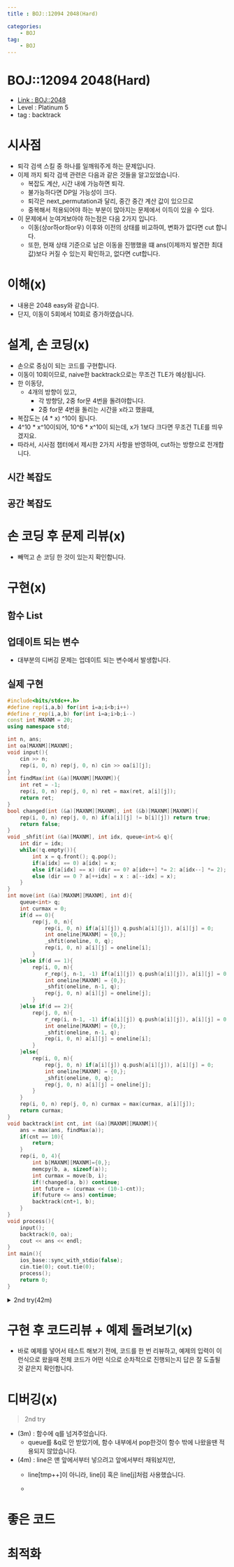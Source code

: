 ```yaml
---
title : BOJ::12094 2048(Hard)

categories:
    - BOJ
tag:
    - BOJ
---
```

# BOJ::12094 2048(Hard)
- [Link : BOJ::2048](https://www.acmicpc.net/problem/12094)
- Level : Platinum 5
- tag : backtrack

# 시사점
- 퇴각 검색 스킬 중 하나를 일깨워주게 하는 문제입니다.
- 이제 까지 퇴각 검색 관련은 다음과 같은 것들을 알고있었습니다.
  - 복잡도 계산, 시간 내에 가능하면 퇴각.
  - 불가능하다면 DP일 가능성이 크다.
  - 퇴각은 next_permutation과 달리, 중간 중간 계산 값이 있으므로 
  - 중복해서 적용되어야 하는 부분이 많아지는 문제에서 이득이 있을 수 있다.
- 이 문제에서 눈여겨보아야 하는점은 다음 2가지 입니다.
  - 이동(상or하or좌or우) 이후와 이전의 상태를 비교하여, 변화가 없다면 cut 합니다.
  - 또한, 현재 상태 기준으로 남은 이동을 진행했을 떄 ans(이제까지 발견한 최대값)보다 커질 수 있는지 확인하고, 없다면 cut합니다.


# 이해(x)
- 내용은 2048 easy와 같습니다.
- 단지, 이동이 5회에서 10회로 증가하였습니다.

# 설계, 손 코딩(x)
- 손으로 중심이 되는 코드를 구현합니다.
- 이동이 10회이므로, naive한 backtrack으로는 무조건 TLE가 예상됩니다.
- 한 이동당,
  - 4개의 방향이 있고,
    - 각 방향당, 2중 for문 4번을 돌려야합니다.
    - 2중 for문 4번을 돌리는 시간을 x라고 했을떄,
- 복잡도는 (4 * x) ^10이 됩니다.
- 4^10 * x^10이되어, 10^6 * x^10이 되는데, x가 1보다 크다면 무조건 TLE를 띄우겠지요.
- 따라서, 시사점 챕터에서 제시한 2가지 사항을 반영하여, cut하는 방향으로 전개합니다.

## 시간 복잡도

## 공간 복잡도

# 손 코딩 후 문제 리뷰(x)
- 빼먹고 손 코딩 한 것이 있는지 확인합니다.

# 구현(x)

## 함수 List 

## 업데이트 되는 변수
- 대부분의 디버깅 문제는 업데이트 되는 변수에서 발생합니다.

## 실제 구현 

```cpp
#include<bits/stdc++.h>
#define rep(i,a,b) for(int i=a;i<b;i++)
#define r_rep(i,a,b) for(int i=a;i>b;i--)
const int MAXNM = 20;
using namespace std;

int n, ans;
int oa[MAXNM][MAXNM];
void input(){
    cin >> n;
    rep(i, 0, n) rep(j, 0, n) cin >> oa[i][j];
}
int findMax(int (&a)[MAXNM][MAXNM]){
    int ret = -1;
    rep(i, 0, n) rep(j, 0, n) ret = max(ret, a[i][j]);
    return ret;
}
bool changed(int (&a)[MAXNM][MAXNM], int (&b)[MAXNM][MAXNM]){
    rep(i, 0, n) rep(j, 0, n) if(a[i][j] != b[i][j]) return true;
    return false;
}
void _shfit(int (&a)[MAXNM], int idx, queue<int>& q){
    int dir = idx;
    while(!q.empty()){
        int x = q.front(); q.pop();
        if(a[idx] == 0) a[idx] = x;
        else if(a[idx] == x) (dir == 0? a[idx++] *= 2: a[idx--] *= 2);
        else (dir == 0 ? a[++idx] = x : a[--idx] = x);
    }
}
int move(int (&a)[MAXNM][MAXNM], int d){
    queue<int> q;
    int curmax = 0;
    if(d == 0){
        rep(j, 0, n){
            rep(i, 0, n) if(a[i][j]) q.push(a[i][j]), a[i][j] = 0;
            int oneline[MAXNM] = {0,};
            _shfit(oneline, 0, q);
            rep(i, 0, n) a[i][j] = oneline[i];
        }
    }else if(d == 1){
        rep(i, 0, n){
            r_rep(j, n-1, -1) if(a[i][j]) q.push(a[i][j]), a[i][j] = 0;
            int oneline[MAXNM] = {0,};
            _shfit(oneline, n-1, q);
            rep(j, 0, n) a[i][j] = oneline[j];
        }
    }else if(d == 2){
        rep(j, 0, n){
            r_rep(i, n-1, -1) if(a[i][j]) q.push(a[i][j]), a[i][j] = 0;
            int oneline[MAXNM] = {0,};
            _shfit(oneline, n-1, q);
            rep(i, 0, n) a[i][j] = oneline[i];
        }
    }else{
        rep(i, 0, n){
            rep(j, 0, n) if(a[i][j]) q.push(a[i][j]), a[i][j] = 0;
            int oneline[MAXNM] = {0,};
            _shfit(oneline, 0, q);
            rep(j, 0, n) a[i][j] = oneline[j];
        }
    }
    rep(i, 0, n) rep(j, 0, n) curmax = max(curmax, a[i][j]);
    return curmax;
}
void backtrack(int cnt, int (&a)[MAXNM][MAXNM]){
    ans = max(ans, findMax(a));
    if(cnt == 10){
        return;
    }
    rep(i, 0, 4){
        int b[MAXNM][MAXNM]={0,};
        memcpy(b, a, sizeof(a));
        int curmax = move(b, i);
        if(!changed(a, b)) continue;
        int future = (curmax << (10-1-cnt));
        if(future <= ans) continue;
        backtrack(cnt+1, b);
    }
}
void process(){
    input();
    backtrack(0, oa);
    cout << ans << endl;
}
int main(){
    ios_base::sync_with_stdio(false);
    cin.tie(0); cout.tie(0);
    process();
    return 0;
}
```

<details markdown="1">
<summary> 2nd try(42m) </summary>
- 이해(10), 설계(4), 구현(21), 디버깅(7)

```cpp
#include<bits/stdc++.h>
#define endl '\n'
#define pb push_back
#define all(v) (v).begin(), (v).end()
#define rep(i,a,b) for(int i=a;i<b;i++)
#define r_rep(i,a,b) for(int i=a;i>b;i--)
const int MAXN = 20;
using namespace std;

int n, ans;
int oa[MAXN][MAXN];
// 실수(3m) : queue를 &q로 받았어야 함. 그래야 pop이 먹힘
void game(queue<int>& q, int (&line)[MAXN]){
    int idx = 0;
    while(!q.empty()){
        int x = q.front(); q.pop();
        if(line[idx] == 0) line[idx] = x;
        else if(line[idx] == x) line[idx++] *= 2;
        else if(line[idx] != x) line[++idx] = x;
        else { /* Do nothing */ }
    }
}
// 실수(4m) : line[tmp++]이 아니라, line[i] 혹은 line[j]처럼 사용함
// 맨 앞에서부터 넣으려고 앞에서부터 채워놨는데
void move(int d, int (&a)[MAXN][MAXN]){
    int line[MAXN], tmp = 0;
    queue<int> q;
    if(d == 0){
        rep(j, 0, n){
            rep(i, 0, n){ if(a[i][j])q.push(a[i][j]); line[i] = 0; }
            game(q, line);
            rep(i, 0, n) a[i][j] = line[tmp++];
            tmp = 0;
        }
    }else if(d == 1){
        rep(i, 0, n){
            r_rep(j, n-1, -1){ if(a[i][j])q.push(a[i][j]); line[j] = 0; }
            game(q, line);
            r_rep(j, n-1, -1) a[i][j] = line[tmp++];
            tmp = 0;
        }
    }else if(d == 2){
        rep(j, 0, n){
            r_rep(i, n-1, -1){ if(a[i][j])q.push(a[i][j]); line[i] = 0; }
            game(q, line);
            r_rep(i, n-1, -1) a[i][j] = line[tmp++];
            tmp = 0;
        }
    }else{
        rep(i, 0, n){
            rep(j, 0, n){ if(a[i][j])q.push(a[i][j]); line[j] = 0;}
            game(q, line);
            rep(j, 0, n) a[i][j] = line[tmp++];
            tmp = 0;
        }
    }
}
int findmax(const int (&a)[MAXN][MAXN])
{int ret = 0; rep(i, 0, n)rep(j, 0, n) ret = max(ret, a[i][j]); return ret;}
void backtrack(int idx, int (&b)[MAXN][MAXN]){
    ans = max(ans, findmax(b));
    if(idx == 10) return;
    int a[MAXN][MAXN];
    rep(d, 0, 4){
        // init
        rep(i, 0, n) rep(j, 0, n) a[i][j] = b[i][j];
        move(d, a);
        int mx = -1; bool f = true;
        rep(i, 0, n) rep(j, 0, n){
            mx = max(mx, a[i][j]);
            if(a[i][j] != b[i][j]) f = false;
        }
        if(f) continue;
        if(mx * (1 << (10 - idx-1)) <= ans) continue;
        backtrack(idx+1, a);
    }
}
void process(){
    cin >> n;
    int a[MAXN][MAXN];
    rep(i, 0, n) rep(j, 0, n){cin >> oa[i][j]; a[i][j] = oa[i][j];}

    backtrack(0, a);
    cout << ans << endl;
}
int main(){
    ios_base::sync_with_stdio(false);
    cin.tie(0); cout.tie(0);
    process();
    return 0;
}
```

</details>

# 구현 후 코드리뷰 + 예제 돌려보기(x)
- 바로 예제를 넣어서 테스트 해보기 전에, 코드를 한 번 리뷰하고, 예제의 입력이 이런식으로 왔을때
  전체 코드가 어떤 식으로 순차적으로 진행되는지 답은 잘 도출될 것 같은지 확인합니다.

# 디버깅(x)

> 2nd try
  - (3m) : 함수에 q를 넘겨주었습니다.
    - queue를 &q로 안 받았기에, 함수 내부에서 pop한것이 함수 밖에 나왔을땐 적용되지 않았습니다.
  - (4m) : line은 맨 앞에서부터 넣으려고 앞에서부터 채워놨지만,
    - line[tmp++]이 아니라, line[i] 혹은 line[j]처럼 사용했습니다.

    -  
# 좋은 코드

# 최적화
